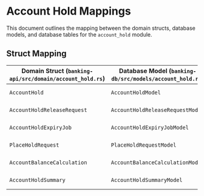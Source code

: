 # Account Hold Mappings

This document outlines the mapping between the domain structs, database models, and database tables for the `account_hold` module.

## Struct Mapping

| Domain Struct (`banking-api/src/domain/account_hold.rs`) | Database Model (`banking-db/src/models/account_hold.rs`) | Database Table (`banking-db-postgres/migrations/002_account_model_updates.sql`) | Flattened / Details | Changed |
|---|---|---|---|---|
| `AccountHold` | `AccountHoldModel` | `account_holds` | Direct mapping. | Yes |
| `AccountHoldReleaseRequest` | `AccountHoldReleaseRequestModel` | `AccountHoldReleaseRequest` | Direct mapping. | No |
| `AccountHoldExpiryJob` | `AccountHoldExpiryJobModel` | `AccountHoldExpiryJob` | Direct mapping. | No |
| `PlaceHoldRequest` | `PlaceHoldRequestModel` | `PlaceHoldRequest` | Direct mapping. | No |
| `AccountBalanceCalculation` | `AccountBalanceCalculationModel` | `AccountBalanceCalculation` | Direct mapping. | No |
| `AccountHoldSummary` | `AccountHoldSummaryModel` | `AccountHoldSummary` | Direct mapping. | No |
